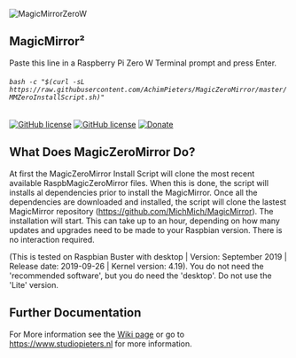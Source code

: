 ![MagicMirrorZeroW](https://raw.githubusercontent.com/AchimPieters/MagicZeroMirror/master/images/MagicMirror.png)

## MagicMirror²

Paste this line in a Raspberry Pi Zero W Terminal prompt and press Enter.

###### ```bash -c "$(curl -sL https://raw.githubusercontent.com/AchimPieters/MagicZeroMirror/master/MMZeroInstallScript.sh)"```


[![GitHub license](https://img.shields.io/badge/License-MIT-yellow.svg)](https://raw.githubusercontent.com/hyperion-project/hyperion.ng/master/LICENSE)
[![GitHub license](https://img.shields.io/github/v/release/achimpieters/MagicZeroMirror)](https://img.shields.io/github/v/release/achimpieters/MagicZeroMirror)
[![Donate](https://img.shields.io/badge/donate-PayPal-blue.svg)](https://paypal.me/AJFPieters)

## What Does MagicZeroMirror Do?

At first the MagicZeroMirror Install Script will clone the most recent available RaspbMagicZeroMirror files. When this is done, the script will installs al dependencies prior to install the MagicMirror. Once all the dependencies are downloaded and installed, the script will clone the lastest MagicMirror repository (https://github.com/MichMich/MagicMirror). The installation will start. This can take up to an hour, depending on how many updates and upgrades need to be made to your Raspbian version. There is no interaction required.

(This is tested on Raspbian Buster with desktop | Version: September 2019 | Release date: 2019-09-26 | Kernel version: 4.19). You do not need the 'recommended software', but you do need the 'desktop'. Do not use the 'Lite' version.

## Further Documentation

For More information see the [Wiki page](https://github.com/AchimPieters/MagicZeroMirror/wiki) or go to https://www.studiopieters.nl for more information.
